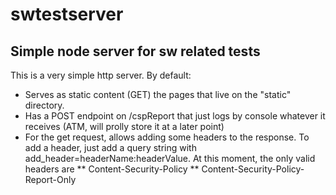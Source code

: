 # swtestserver
## Simple node server for sw related tests

This is a very simple http server. By default:

 * Serves as static content (GET) the pages that live on the "static" directory.
 * Has a POST endpoint on /cspReport that just logs by console whatever it receives (ATM, will prolly store it at a later point)
 * For the get request, allows adding some headers to the response. To add a header, just add a query string with add_header=headerName:headerValue. At this moment, the only valid headers are
  ** Content-Security-Policy
  ** Content-Security-Policy-Report-Only

